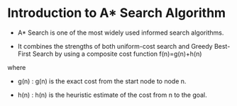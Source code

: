 # Introduction to A* Search Algorithm

- A* Search is one of the most widely used informed search algorithms. 

- It combines the strengths of both uniform-cost search and Greedy Best-First Search by using a composite cost function f(n)=g(n)+h(n)

where

- g(n) : g(n) is the exact cost from the start node to node n.

- h(n) : h(n) is the heuristic estimate of the cost from n to the goal.

